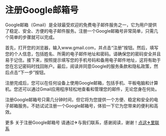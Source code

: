 # 注册Google邮箱号

Google邮箱（Gmail）是全球最受欢迎的免费电子邮件服务之一，它为用户提供了稳定、安全、方便的电子邮件服务。注册一个Google邮箱号非常简单，只需几个简单的步骤就可以完成。

首先，打开您的浏览器，输入www.gmail.com，并点击“注册”按钮。然后，填写您的个人信息，包括姓名、所需的电子邮件地址和密码。请确保您的密码安全并且易于记住。接下来，按照提示填写您的手机号码和备用电子邮件地址，这将有助于您在忘记密码时找回账户。最后，阅读并同意Google的服务条款和隐私政策，然后点击“下一步”按钮。

注册完成后，您可以在任何设备上使用Google邮箱，包括手机、平板电脑和计算机。您还可以通过Gmail应用程序轻松地查看和管理您的邮件，无论您身在何处。

注册Google邮箱号只需几分钟时间，但它将为您提供一个方便、稳定和安全的电子邮箱服务。不妨试试注册一个Google邮箱号，体验一下它为您带来的便利和高效。

更多 关于注册Google邮箱号 请通过✈与我们联系，感谢阅读，谢谢！[点这✈里联系](https://add.k02.cc)